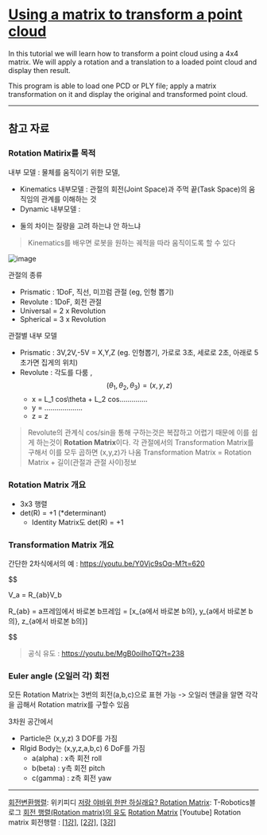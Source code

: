 # [Using a matrix to transform a point cloud](http://pointclouds.org/documentation/tutorials/matrix_transform.php#matrix-transform)

In this tutorial we will learn how to transform a point cloud using a 4x4 matrix. We will apply a rotation and a translation to a loaded point cloud and display then result.

This program is able to load one PCD or PLY file; apply a matrix transformation on it and display the original and transformed point cloud.













---

## 참고 자료 

### Rotation Matirix를 목적 


내부 모델 : 물체를 움직이기 위한 모델, 
- Kinematics 내부모델 : 관절의 회전(Joint Space)과 주먹 끝(Task Space)의 움직임의 관계를 이해하는 것
- Dynamic 내부모델 : 
* 둘의 차이는 질량을 고려 하는냐 안 하느냐 

> Kinematics를 배우면 로봇을 원하는 궤적을 따라 움직이도록 할 수 있다

![image](https://user-images.githubusercontent.com/17797922/47067342-076c6500-d224-11e8-8242-343a24de2600.png)


관절의 종류 
- Prismatic : 1DoF, 직선, 미끄럼 관절 (eg, 인형 뽑기) 
- Revolute : 1DoF, 회전 관절 
- Universal = 2 x Revolution
- Spherical = 3 x Revolution 

관절별 내부 모델 
- Prismatic : 3V,2V,-5V = X,Y,Z (eg. 인형뽑기, 가로로 3초, 세로로 2초, 아래로 5초가면 집게의 위치)
- Revolute : 각도를 다룸 , $$(\theta_1,\theta_2,\theta_3) = (x,y,z) $$
    - x = L_1 cos\theta + L_2 cos\..............
    - y = ...................
    - z = z

> Revolute의 관계식 cos/sin을 통해 구하는것은 복잡하고 어렵기 때문에 이를 쉽게 하는것이 **Rotation Matrix**이다. 
> 각 관절에서의 Transformation Matrix를 구해서 이를 모두 곱하면 (x,y,z)가 나옴 
> Transformation Matrix = Rotation Matrix + 길이(관절과 관절 사이)정보 


### Rotation Matrix 개요 

- 3x3 행렬 
- det(R) = +1 (*determinant)
    - Identity Matrix도 det(R) = +1

### Transformation Matrix 개요 

간단한 2차식에서의 예 : https://youtu.be/Y0Vjc9sOq-M?t=620



$$

V_a = R_{ab}V_b 

R_{ab} = a프레임에서 바로본 b프레임 = [x_{a에서 바로본 b의}, y_{a에서 바로본 b의}, z_{a에서 바로본 b의}]

$$

> 공식 유도 : https://youtu.be/MgB0oiIhoTQ?t=238



### Euler angle (오일러 각) 회전


모든 Rotation Matrix는 3번의 회전(a,b,c)으로 표현 가능 -> 오일러 앤글을 알면 각각을 곱해서 Rotation matrix를 구할수 있음


3차원 공간에서 
- Particle은 (x,y,z) 3 DOF를 가짐 
- RIgid Body는 (x,y,z,a,b,c) 6 DoF를 가짐 
    - a(alpha) : x측 회전 roll
    - b(beta) : y측 회전 pitch
    - c(gamma) : z측 회전 yaw




---
[회전변환행렬](http://t-robotics.blogspot.com/2013/07/rotation-matrix.html#.W8ZOAWgzYuV): 위키피디
[저랑 야바위 한판 하실래요? Rotation Matrix](http://t-robotics.blogspot.com/2013/07/rotation-matrix.html#.W8ZOAWgzYuV): T-Robotics블로그 
[회전 행렬(Rotation matrix)의 유도](https://o-tantk.github.io/posts/derive-rotation-matrix/)
[Rotation Matrix](http://livingeasy.tistory.com/10)
[Youtube] Rotation matrix 회전행렬 : [[1강]](https://youtu.be/2oKGg_cYE70), [[2강]](), [[3강]]()